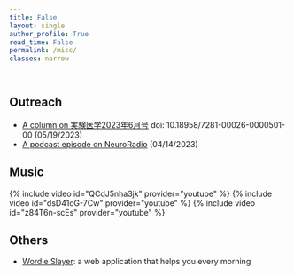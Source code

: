 ```yaml
---
title: False
layout: single
author_profile: True
read_time: False
permalink: /misc/
classes: narrow

---
```

## Outreach

* [A column on 実験医学2023年6月号][jikkenigaku] doi: 10.18958/7281-00026-0000501-00 (05/19/2023)
* [A podcast episode on NeuroRadio][nr] (04/14/2023)

[jikkenigaku]: https://doi.org/10.18958/7281-00026-0000501-00
[nr]: https://neuroradio.tokyo/2023/04/14/55-and-your-mouse-can-sing/

## Music

{% include video id="QCdJ5nha3jk" provider="youtube" %}
{% include video id="dsD41oG-7Cw" provider="youtube" %}
{% include video id="z84T6n-scEs" provider="youtube" %}

## Others

* [Wordle Slayer][ws]: a web application that helps you every morning

[ws]: https://yukifujishima.com/wordleslayer/